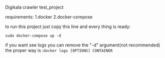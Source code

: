 Digikala crawler test_project

requirements:
1.docker
2.docker-compose

to run this project just copy this line and every thing is ready:


`sudo docker-compose up -d`


if you want see logs you can remove the "-d" argument(not recommended) the proper way is :`docker logs [OPTIONS] CONTAINER`
